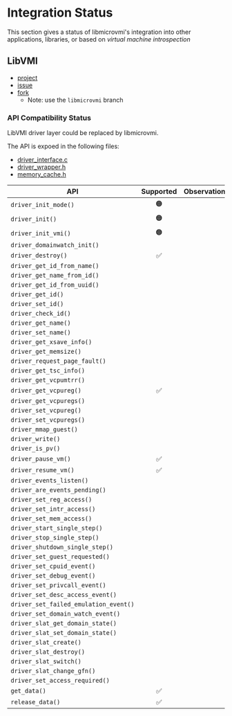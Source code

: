 # Integration Status

This section gives a status of libmicrovmi's integration into
other applications, libraries, or based on _virtual machine introspection_

## LibVMI

- [project](https://github.com/libvmi/libvmi)
- [issue](https://github.com/Wenzel/libmicrovmi/issues/137)
- [fork](https://github.com/Wenzel/libvmi/tree/libmicrovmi)
    - Note: use the `libmicrovmi` branch

### API Compatibility Status

LibVMI driver layer could be replaced by libmicrovmi.

The API is expoed in the following files:

- [driver_interface.c](https://github.com/libvmi/libvmi/blob/1ae39506b088d7b03cc2c6d6e0413be37f7ee8f5/libvmi/driver/driver_interface.h)
- [driver_wrapper.h](https://github.com/libvmi/libvmi/blob/1ae39506b088d7b03cc2c6d6e0413be37f7ee8f5/libvmi/driver/driver_wrapper.h)
- [memory_cache.h](https://github.com/Wenzel/libvmi/blob/libmicrovmi/libvmi/driver/memory_cache.h)

| API                                       | Supported | Observations |
|-------------------------------------------|:-----------:|--------------|
| `driver_init_mode()`                      |    🟠      |              |
| `driver_init()`                           |    🟠      |              |
| `driver_init_vmi()`                       |    🟠      |              |
| `driver_domainwatch_init()`               |            |              |
| `driver_destroy()`                        |    ✅      |              |
| `driver_get_id_from_name()`               |            |              |
| `driver_get_name_from_id()`               |            |              |
| `driver_get_id_from_uuid()`               |            |              |
| `driver_get_id()`                         |            |              |
| `driver_set_id()`                         |            |              |
| `driver_check_id()`                       |            |              |
| `driver_get_name()`                       |            |              |
| `driver_set_name()`                       |            |              |
| `driver_get_xsave_info()`                 |            |              |
| `driver_get_memsize()`                    |            |              |
| `driver_request_page_fault()`             |            |              |
| `driver_get_tsc_info()`                   |            |              |
| `driver_get_vcpumtrr()`                   |            |              |
| `driver_get_vcpureg()`                    |     ✅     |              |
| `driver_get_vcpuregs()`                   |            |              |
| `driver_set_vcpureg()`                    |            |              |
| `driver_set_vcpuregs()`                   |            |              |
| `driver_mmap_guest()`                     |            |              |
| `driver_write()`                          |            |              |
| `driver_is_pv()`                          |            |              |
| `driver_pause_vm()`                       |     ✅     |              |
| `driver_resume_vm()`                      |     ✅     |              |
| `driver_events_listen()`                  |            |              |
| `driver_are_events_pending()`             |            |              |
| `driver_set_reg_access()`                 |            |              |
| `driver_set_intr_access()`                |            |              |
| `driver_set_mem_access()`                 |            |              |
| `driver_start_single_step()`              |            |              |
| `driver_stop_single_step()`               |            |              |
| `driver_shutdown_single_step()`           |            |              |
| `driver_set_guest_requested()`            |            |              |
| `driver_set_cpuid_event()`                |            |              |
| `driver_set_debug_event()`                |            |              |
| `driver_set_privcall_event()`             |            |              |
| `driver_set_desc_access_event()`          |            |              |
| `driver_set_failed_emulation_event()`     |            |              |
| `driver_set_domain_watch_event()`         |            |              |
| `driver_slat_get_domain_state()`          |            |              |
| `driver_slat_set_domain_state()`          |            |              |
| `driver_slat_create()`                    |            |              |
| `driver_slat_destroy()`                   |            |              |
| `driver_slat_switch()`                    |            |              |
| `driver_slat_change_gfn()`                |            |              |
| `driver_set_access_required()`            |            |              |
| `get_data()`                              |     ✅     |              |
| `release_data()`                          |     ✅     |              |
